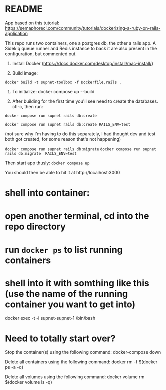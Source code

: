 # README

App based on this tutorial:
https://semaphoreci.com/community/tutorials/dockerizing-a-ruby-on-rails-application

This repo runs two containers, one a postgres db, the other a rails app. A Sidekiq queue runner and Redis instance to back it are also present in the configuration, but commented out.

1. Install Docker (https://docs.docker.com/desktop/install/mac-install/)

1. Build image:

`docker build -t supnet-toolbox -f Dockerfile.rails .`

1. To initialize:
docker compose up --build

1. After building for the first time you'll see need to create the databases. ctl-c, then run:

`docker compose run supnet rails db:create`

`docker compose run supnet rails db:create RAILS_ENV=test`

(not sure why I'm having to do this separately, I had thought dev and test both got created, for some reason that's not happening)

`docker compose run supnet rails db:migrate`
`docker compose run supnet rails db:migrate  RAILS_ENV=test`

Then start app thusly:
`docker compose up`

You should then be able to hit it at http://localhost:3000

# shell into container:
# open another terminal, cd into the repo directory
# run `docker ps` to list running containers
# shell into it with somthing like this (use the name of the running container you want to get into)
docker exec -t -i supnet-supnet-1 /bin/bash


# Need to totally start over?
Stop the container(s) using the following command:
docker-compose down

Delete all containers using the following command:
docker rm -f $(docker ps -a -q)

Delete all volumes using the following command:
docker volume rm $(docker volume ls -q)